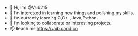 - 👋 Hi, I’m @Vaib215
- 👀 I’m interested in learning new things and polishing my skills.
- 🌱 I’m currently learning C,C++,Java,Python.
- 💞️ I’m looking to collaborate on interesting projects.
- 📫 Reach me https://vaib.carrd.co

<!---
Vaib215/Vaib215 is a ✨ special ✨ repository because its `README.md` (this file) appears on your GitHub profile.
You can click the Preview link to take a look at your changes.
--->
